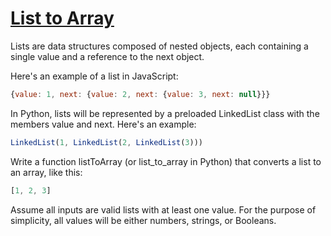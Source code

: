# [List to Array](https://www.codewars.com/kata/list-to-array)

Lists are data structures composed of nested objects, each containing a single value and a reference to the next object.

Here's an example of a list in JavaScript:
```javascript
{value: 1, next: {value: 2, next: {value: 3, next: null}}}
```
In Python, lists will be represented by a preloaded LinkedList class with the members value and next. Here's an example:

```javascript
LinkedList(1, LinkedList(2, LinkedList(3)))
```
Write a function listToArray (or list_to_array in Python) that converts a list to an array, like this:

```javascript
[1, 2, 3]
```
Assume all inputs are valid lists with at least one value. For the purpose of simplicity, all values will be either numbers, strings, or Booleans.
